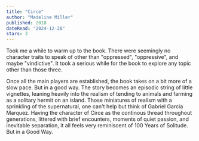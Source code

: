 ```yaml
---
title: "Circe"
author: "Madeline Miller"
published: 2018
dateRead: "2024-12-28"
stars: 3
---
```


Took me a while to warm up to the book. There were seemingly no character
traits to speak of other than "oppressed", "oppressive", and maybe "vindictive". 
It took a serious while for the book to explore any topic other than those
three.

Once all the main players are established, the book takes on a bit more of a 
slow pace. But in a good way. The story becomes an episodic string of little
vignettes, leaning heavily into the realism of tending to animals and farming 
as a solitary hermit on an island. Those miniatures of realism with a sprinkling
of the supernatural, one can't help but think of Gabriel Garcia Marquez. Having
the character of Circe as the continous thread throughout generations, littered 
with brief encounters, moments of quiet passion, and inevitable separation, it 
all feels very reminiscent of 100 Years of Solitude.  But in a Good Way.
